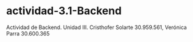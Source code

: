 # actividad-3.1-Backend
Actividad de Backend. Unidad III. Cristhofer Solarte 30.959.561, Verónica Parra 30.600.365
